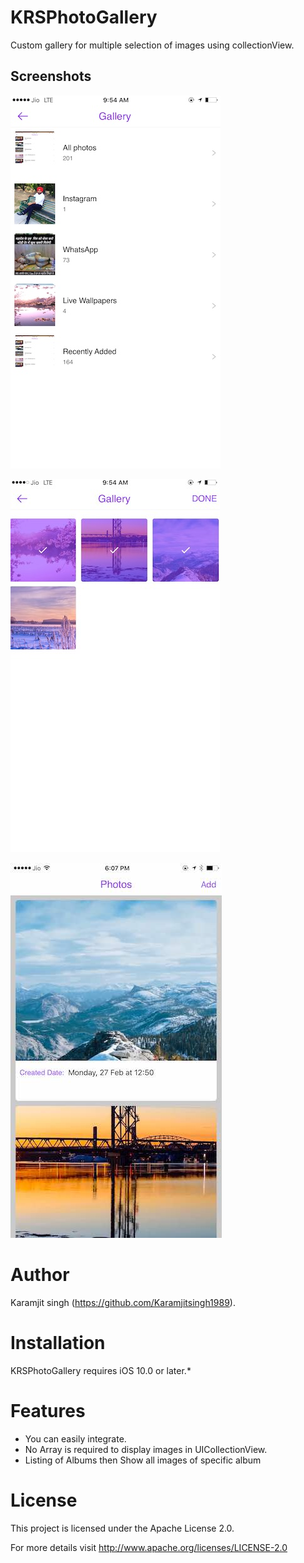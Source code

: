 # KRSPhotoGallery
Custom gallery for multiple selection of images using collectionView.

## Screenshots
![Screenshot](https://github.com/Karamjitsingh1989/KRSPhotoGallery/blob/master/screebnShot1.jpg)

![Screenshot](https://github.com/Karamjitsingh1989/KRSPhotoGallery/blob/master/Screenshot2.jpg)

![Screenshot](https://github.com/Karamjitsingh1989/KRSPhotoGallery/blob/master/Screenshot3.jpg)

# Author
Karamjit singh (https://github.com/Karamjitsingh1989).


# Installation
KRSPhotoGallery requires iOS 10.0 or later.*

# Features
* You can easily integrate.
* No Array is required to display images in UICollectionView.
* Listing of Albums then Show all images of specific album

# License
This project is licensed under the Apache License 2.0.

For more details visit http://www.apache.org/licenses/LICENSE-2.0
